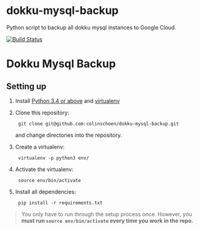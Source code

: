 # dokku-mysql-backup
Python script to backup all dokku mysql instances to Google Cloud.

[![Build Status](https://travis-ci.org/colinschoen/dokku-mysql-backup.svg?branch=master)](https://travis-ci.org/colinschoen/dokku-mysql-backup)

Dokku Mysql Backup
==============

Setting up
----------

1. Install [Python 3.4 or above](https://www.python.org/downloads/) and
   [virtualenv](https://virtualenv.pypa.io/en/latest/installation.html)
2. Clone this repository:

        git clone git@github.com:colinschoen/dokku-mysql-backup.git

    and change directories into the repository.

3. Create a virtualenv:

        virtualenv -p python3 env/

4. Activate the virtualenv:

        source env/bin/activate

5. Install all dependencies:

        pip install -r requirements.txt

> You only have to run through the setup process once. However, you **must run
> `source env/bin/activate` every time you work in the repo.**
